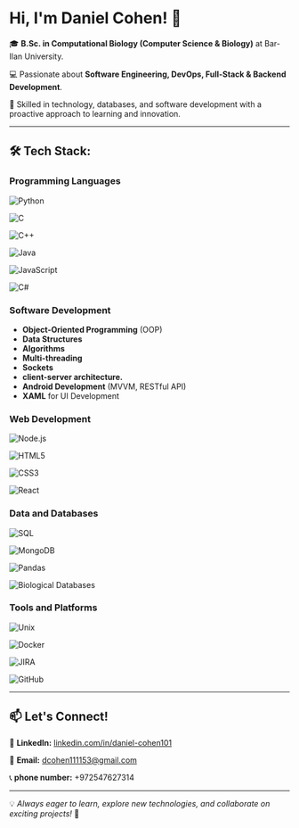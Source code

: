 #  Hi, I'm Daniel Cohen! 👋

🎓 **B.Sc. in Computational Biology (Computer Science & Biology)** at Bar-Ilan University. 

💻 Passionate about **Software Engineering, DevOps, Full-Stack & Backend Development**.

🚀 Skilled in technology, databases, and software development with a proactive approach to learning and innovation.

---

## 🛠 Tech Stack:

### **Programming Languages**
![Python](https://img.shields.io/badge/Python-3776AB?style=flat-square&logo=python&logoColor=white)

![C](https://img.shields.io/badge/C-00599C?style=flat-square&logo=c&logoColor=white)

![C++](https://img.shields.io/badge/C%2B%2B-00599C?style=flat-square&logo=c%2B%2B&logoColor=white)

![Java](https://img.shields.io/badge/Java-ED8B00?style=flat-square&logo=openjdk&logoColor=white)

![JavaScript](https://img.shields.io/badge/JavaScript-F7DF1E?style=flat-square&logo=javascript&logoColor=black)

![C#](https://img.shields.io/badge/C%23-239120?style=flat-square&logo=c-sharp&logoColor=white)


### **Software Development**
- **Object-Oriented Programming** (OOP)
- **Data Structures**
- **Algorithms**
- **Multi-threading**
- **Sockets**
- **client-server architecture.** 
- **Android Development** (MVVM, RESTful API) 
- **XAML** for UI Development

### **Web Development**

![Node.js](https://img.shields.io/badge/Node.js-43853D?style=flat-square&logo=node.js&logoColor=white)

![HTML5](https://img.shields.io/badge/HTML5-E34F26?style=flat-square&logo=html5&logoColor=white)

![CSS3](https://img.shields.io/badge/CSS3-1572B6?style=flat-square&logo=css3&logoColor=white)

![React](https://img.shields.io/badge/React-20232A?style=flat-square&logo=react&logoColor=61DAFB)


### **Data and Databases**

![SQL](https://img.shields.io/badge/SQL-4479A1?style=flat-square&logo=sql&logoColor=white)

![MongoDB](https://img.shields.io/badge/MongoDB-4EA94B?style=flat-square&logo=mongodb&logoColor=white)

![Pandas](https://img.shields.io/badge/Pandas-150458?style=flat-square&logo=pandas&logoColor=white)

![Biological Databases](https://img.shields.io/badge/Biological-Databases-green?style=flat-square)

### **Tools and Platforms**

![Unix](https://img.shields.io/badge/Unix-000000?style=flat-square&logo=linux&logoColor=white)

![Docker](https://img.shields.io/badge/Docker-2496ED?style=flat-square&logo=docker&logoColor=white)

![JIRA](https://img.shields.io/badge/JIRA-0052CC?style=flat-square&logo=jira&logoColor=white)

![GitHub](https://img.shields.io/badge/GitHub-181717?style=flat-square&logo=github&logoColor=white)






---

## 📫 Let's Connect! 

💼 **LinkedIn:** [linkedin.com/in/daniel-cohen101](https://www.linkedin.com/in/daniel-cohen101)  

📧 **Email:** [dcohen111153@gmail.com](mailto:dcohen111153@gmail.com) 

📞 **phone number:** +972547627314


---

💡 *Always eager to learn, explore new technologies, and collaborate on exciting projects!* 🚀
